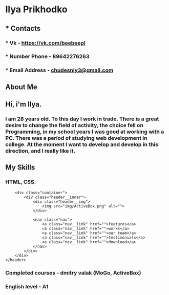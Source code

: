 # **Ilya Prikhodko**
## * **Contacts**
###     * Vk - https://vk.com/beebeepl
###     * Number Phone - 89642276263
###     * Email Address - chudesniy3@gmail.com
## About Me
## Hi, i'm Ilya. 
### I am 28 years old. To this day I work in trade. There is a great desire to change the field of activity, the choice fell on __Programming__, in my school years I was good at working with a PC. There was a period of studying web development in college. At the moment I want to develop and develop in this direction, and I really like it.
## My Skills
### HTML, CSS.


```<header class="header">
    <div class="container">
        <div class="header__inner">
            <div class="header__img">
                <img src="img/ActiveBox.png" alt="">
            </div>

            <nav class="nav">
                <a class="nav__link" href="">features</a>
                <a class="nav__link" href="">works</a>
                <a class="nav__link" href="">our team</a>
                <a class="nav__link" href="">testimonials</a>
                <a class="nav__link" href="">download</a>
            </nav>
        </div>
    </div>
</header>
```

### Completed courses - dmitry valak (MoGo, ActiveBox)
### English level - A1
